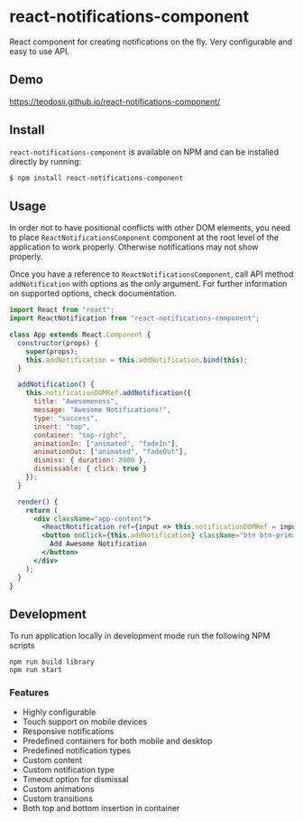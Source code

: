 # react-notifications-component

React component for creating notifications on the fly. Very configurable and easy to use API.

## Demo

https://teodosii.github.io/react-notifications-component/

## Install

`react-notifications-component` is available on NPM and can be installed directly by running:

```sh
$ npm install react-notifications-component
```

## Usage

In order not to have positional conflicts with other DOM elements, you need to place `ReactNotificationsComponent` component at the root level of the application to work properly. Otherwise notifications may not show properly.

Once you have a reference to `ReactNotificationsComponent`, call API method `addNotification` with options as the only argument. For further information on supported options, check documentation.

```jsx
import React from "react";
import ReactNotification from "react-notifications-component";

class App extends React.Component {
  constructor(props) {
    super(props);
    this.addNotification = this.addNotification.bind(this);
  }

  addNotification() {
    this.notificationDOMRef.addNotification({
      title: "Awesomeness",
      message: "Awesome Notifications!",
      type: "success",
      insert: "top",
      container: "top-right",
      animationIn: ["animated", "fadeIn"],
      animationOut: ["animated", "fadeOut"],
      dismiss: { duration: 2000 },
      dismissable: { click: true }
    });
  }

  render() {
    return (
      <div className="app-content">
        <ReactNotification ref={input => this.notificationDOMRef = input} />
        <button onClick={this.addNotification} className="btn btn-primary">
          Add Awesome Notification
        </button>
      </div>
    );
  }
}
```

## Development

To run application locally in development mode run the following NPM scripts

```
npm run build library
npm run start
```

### Features

- Highly configurable
- Touch support on mobile devices
- Responsive notifications
- Predefined containers for both mobile and desktop
- Predefined notification types
- Custom content
- Custom notification type
- Timeout option for dismissal
- Custom animations
- Custom transitions
- Both top and bottom insertion in container
